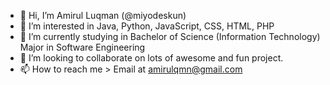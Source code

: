 - 👋 Hi, I’m Amirul Luqman (@miyodeskun)
- 👀 I’m interested in Java, Python, JavaScript, CSS, HTML, PHP
- 🌱 I’m currently studying in Bachelor of Science (Information Technology) Major in Software Engineering 
- 💞️ I’m looking to collaborate on lots of awesome and fun project.
- 📫 How to reach me > Email at amirulqmn@gmail.com

<!---
miyodeskun/miyodeskun is a ✨ special ✨ repository because its `README.md` (this file) appears on your GitHub profile.
You can click the Preview link to take a look at your changes.
--->
